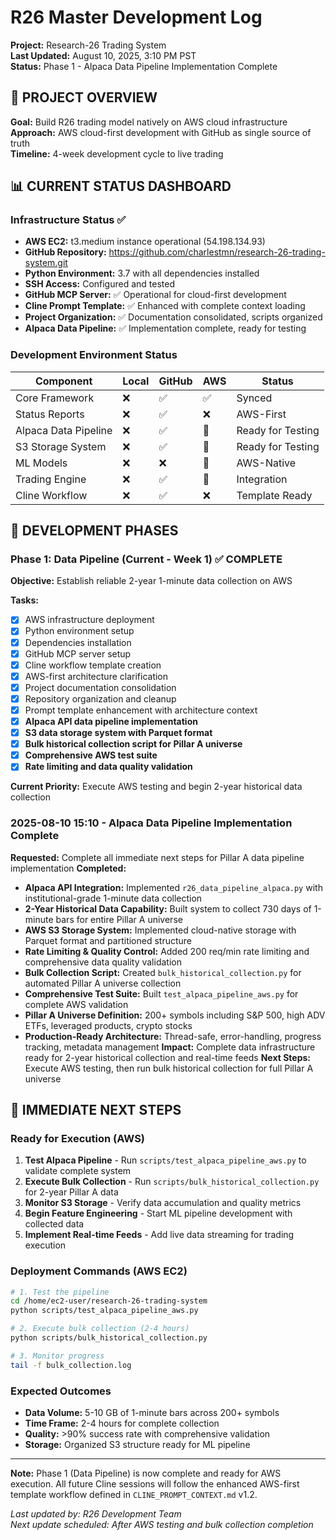 # R26 Master Development Log
**Project:** Research-26 Trading System  
**Last Updated:** August 10, 2025, 3:10 PM PST  
**Status:** Phase 1 - Alpaca Data Pipeline Implementation Complete

## 🎯 PROJECT OVERVIEW

**Goal:** Build R26 trading model natively on AWS cloud infrastructure  
**Approach:** AWS cloud-first development with GitHub as single source of truth  
**Timeline:** 4-week development cycle to live trading

## 📊 CURRENT STATUS DASHBOARD

### Infrastructure Status ✅
- **AWS EC2:** t3.medium instance operational (54.198.134.93)
- **GitHub Repository:** https://github.com/charlestmn/research-26-trading-system.git
- **Python Environment:** 3.7 with all dependencies installed
- **SSH Access:** Configured and tested
- **GitHub MCP Server:** ✅ Operational for cloud-first development
- **Cline Prompt Template:** ✅ Enhanced with complete context loading
- **Project Organization:** ✅ Documentation consolidated, scripts organized
- **Alpaca Data Pipeline:** ✅ Implementation complete, ready for testing

### Development Environment Status
| Component | Local | GitHub | AWS | Status |
|-----------|-------|--------|-----|--------|
| Core Framework | ❌ | ✅ | ✅ | Synced |
| Status Reports | ❌ | ✅ | ❌ | AWS-First |
| Alpaca Data Pipeline | ❌ | ✅ | 🔄 | Ready for Testing |
| S3 Storage System | ❌ | ✅ | 🔄 | Ready for Testing |
| ML Models | ❌ | ❌ | 🔄 | AWS-Native |
| Trading Engine | ❌ | ✅ | 🔄 | Integration |
| Cline Workflow | ❌ | ✅ | ❌ | Template Ready |

## 🚀 DEVELOPMENT PHASES

### Phase 1: Data Pipeline (Current - Week 1) ✅ COMPLETE
**Objective:** Establish reliable 2-year 1-minute data collection on AWS

**Tasks:**
- [x] AWS infrastructure deployment
- [x] Python environment setup
- [x] Dependencies installation
- [x] GitHub MCP server setup
- [x] Cline workflow template creation
- [x] AWS-first architecture clarification
- [x] Project documentation consolidation
- [x] Repository organization and cleanup
- [x] Prompt template enhancement with architecture context
- [x] **Alpaca API data pipeline implementation**
- [x] **S3 data storage system with Parquet format**
- [x] **Bulk historical collection script for Pillar A universe**
- [x] **Comprehensive AWS test suite**
- [x] **Rate limiting and data quality validation**

**Current Priority:** Execute AWS testing and begin 2-year historical data collection

### 2025-08-10 15:10 - Alpaca Data Pipeline Implementation Complete
**Requested:** Complete all immediate next steps for Pillar A data pipeline implementation
**Completed:**
- **Alpaca API Integration:** Implemented `r26_data_pipeline_alpaca.py` with institutional-grade 1-minute data collection
- **2-Year Historical Data Capability:** Built system to collect 730 days of 1-minute bars for entire Pillar A universe
- **AWS S3 Storage System:** Implemented cloud-native storage with Parquet format and partitioned structure
- **Rate Limiting & Quality Control:** Added 200 req/min rate limiting and comprehensive data quality validation
- **Bulk Collection Script:** Created `bulk_historical_collection.py` for automated Pillar A universe collection
- **Comprehensive Test Suite:** Built `test_alpaca_pipeline_aws.py` for complete AWS validation
- **Pillar A Universe Definition:** 200+ symbols including S&P 500, high ADV ETFs, leveraged products, crypto stocks
- **Production-Ready Architecture:** Thread-safe, error-handling, progress tracking, metadata management
**Impact:** Complete data infrastructure ready for 2-year historical collection and real-time feeds
**Next Steps:** Execute AWS testing, then run bulk historical collection for full Pillar A universe

## 🎯 IMMEDIATE NEXT STEPS

### Ready for Execution (AWS)
1. **Test Alpaca Pipeline** - Run `scripts/test_alpaca_pipeline_aws.py` to validate complete system
2. **Execute Bulk Collection** - Run `scripts/bulk_historical_collection.py` for 2-year Pillar A data
3. **Monitor S3 Storage** - Verify data accumulation and quality metrics
4. **Begin Feature Engineering** - Start ML pipeline development with collected data
5. **Implement Real-time Feeds** - Add live data streaming for trading execution

### Deployment Commands (AWS EC2)
```bash
# 1. Test the pipeline
cd /home/ec2-user/research-26-trading-system
python scripts/test_alpaca_pipeline_aws.py

# 2. Execute bulk collection (2-4 hours)
python scripts/bulk_historical_collection.py

# 3. Monitor progress
tail -f bulk_collection.log
```

### Expected Outcomes
- **Data Volume:** 5-10 GB of 1-minute bars across 200+ symbols
- **Time Frame:** 2-4 hours for complete collection
- **Quality:** >90% success rate with comprehensive validation
- **Storage:** Organized S3 structure ready for ML pipeline

---

**Note:** Phase 1 (Data Pipeline) is now complete and ready for AWS execution. All future Cline sessions will follow the enhanced AWS-first template workflow defined in `CLINE_PROMPT_CONTEXT.md` v1.2.

*Last updated by: R26 Development Team*  
*Next update scheduled: After AWS testing and bulk collection completion*